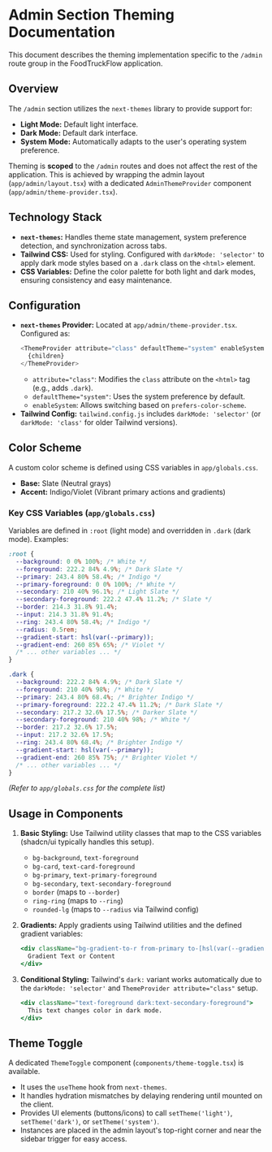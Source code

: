 # Admin Section Theming Documentation

This document describes the theming implementation specific to the `/admin` route group in the FoodTruckFlow application.

## Overview

The `/admin` section utilizes the `next-themes` library to provide support for:

*   **Light Mode:** Default light interface.
*   **Dark Mode:** Default dark interface.
*   **System Mode:** Automatically adapts to the user's operating system preference.

Theming is **scoped** to the `/admin` routes and does not affect the rest of the application. This is achieved by wrapping the admin layout (`app/admin/layout.tsx`) with a dedicated `AdminThemeProvider` component (`app/admin/theme-provider.tsx`).

## Technology Stack

*   **`next-themes`:** Handles theme state management, system preference detection, and synchronization across tabs.
*   **Tailwind CSS:** Used for styling. Configured with `darkMode: 'selector'` to apply dark mode styles based on a `.dark` class on the `<html>` element.
*   **CSS Variables:** Define the color palette for both light and dark modes, ensuring consistency and easy maintenance.

## Configuration

*   **`next-themes` Provider:** Located at `app/admin/theme-provider.tsx`. Configured as:
    ```typescript
    <ThemeProvider attribute="class" defaultTheme="system" enableSystem>
      {children}
    </ThemeProvider>
    ```
    *   `attribute="class"`: Modifies the `class` attribute on the `<html>` tag (e.g., adds `.dark`).
    *   `defaultTheme="system"`: Uses the system preference by default.
    *   `enableSystem`: Allows switching based on `prefers-color-scheme`.
*   **Tailwind Config:** `tailwind.config.js` includes `darkMode: 'selector'` (or `darkMode: 'class'` for older Tailwind versions).

## Color Scheme

A custom color scheme is defined using CSS variables in `app/globals.css`.

*   **Base:** Slate (Neutral grays)
*   **Accent:** Indigo/Violet (Vibrant primary actions and gradients)

### Key CSS Variables (`app/globals.css`)

Variables are defined in `:root` (light mode) and overridden in `.dark` (dark mode). Examples:

```css
:root {
  --background: 0 0% 100%; /* White */
  --foreground: 222.2 84% 4.9%; /* Dark Slate */
  --primary: 243.4 80% 58.4%; /* Indigo */
  --primary-foreground: 0 0% 100%; /* White */
  --secondary: 210 40% 96.1%; /* Light Slate */
  --secondary-foreground: 222.2 47.4% 11.2%; /* Slate */
  --border: 214.3 31.8% 91.4%;
  --input: 214.3 31.8% 91.4%;
  --ring: 243.4 80% 58.4%; /* Indigo */
  --radius: 0.5rem;
  --gradient-start: hsl(var(--primary));
  --gradient-end: 260 85% 65%; /* Violet */
  /* ... other variables ... */
}

.dark {
  --background: 222.2 84% 4.9%; /* Dark Slate */
  --foreground: 210 40% 98%; /* White */
  --primary: 243.4 80% 68.4%; /* Brighter Indigo */
  --primary-foreground: 222.2 47.4% 11.2%; /* Dark Slate */
  --secondary: 217.2 32.6% 17.5%; /* Darker Slate */
  --secondary-foreground: 210 40% 98%; /* White */
  --border: 217.2 32.6% 17.5%;
  --input: 217.2 32.6% 17.5%;
  --ring: 243.4 80% 68.4%; /* Brighter Indigo */
  --gradient-start: hsl(var(--primary));
  --gradient-end: 260 85% 75%; /* Brighter Violet */
  /* ... other variables ... */
}
```
*(Refer to `app/globals.css` for the complete list)*

## Usage in Components

1.  **Basic Styling:** Use Tailwind utility classes that map to the CSS variables (shadcn/ui typically handles this setup).
    *   `bg-background`, `text-foreground`
    *   `bg-card`, `text-card-foreground`
    *   `bg-primary`, `text-primary-foreground`
    *   `bg-secondary`, `text-secondary-foreground`
    *   `border` (maps to `--border`)
    *   `ring-ring` (maps to `--ring`)
    *   `rounded-lg` (maps to `--radius` via Tailwind config)

2.  **Gradients:** Apply gradients using Tailwind utilities and the defined gradient variables:
    ```jsx
    <div className="bg-gradient-to-r from-primary to-[hsl(var(--gradient-end))]">
      Gradient Text or Content
    </div>
    ```

3.  **Conditional Styling:** Tailwind's `dark:` variant works automatically due to the `darkMode: 'selector'` and `ThemeProvider attribute="class"` setup.
    ```jsx
    <div className="text-foreground dark:text-secondary-foreground">
      This text changes color in dark mode.
    </div>
    ```

## Theme Toggle

A dedicated `ThemeToggle` component (`components/theme-toggle.tsx`) is available.

*   It uses the `useTheme` hook from `next-themes`.
*   It handles hydration mismatches by delaying rendering until mounted on the client.
*   Provides UI elements (buttons/icons) to call `setTheme('light')`, `setTheme('dark')`, or `setTheme('system')`.
*   Instances are placed in the admin layout's top-right corner and near the sidebar trigger for easy access.